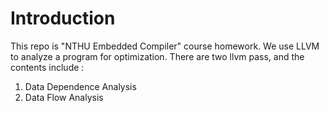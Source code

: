 # Introduction

This repo is "NTHU Embedded Compiler" course homework. We use LLVM to analyze a program for optimization. 
There are two llvm pass, and the contents include : 

1. Data Dependence Analysis
2. Data Flow Analysis
